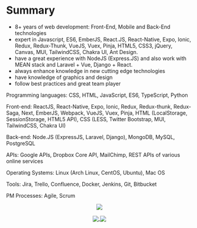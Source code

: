 # Summary

- 8+ years of web development: Front-End, Mobile and Back-End technologies
- expert in Javascript, ES6, EmberJS, React.JS, React-Native, Expo, Ionic, Redux, Redux-Thunk, VueJS, Vuex, Pinja, HTML5, CSS3, jQuery, Canvas, MUI, TailwindCSS, Chakra UI, Ant Design.
- have a great experience with NodeJS (Express.JS) and also work with MEAN stack and Laravel + Vue, Django + React.
- always enhance knowledge in new cutting edge technologies
- have knowledge of graphics and design
- follow best practices and great team player

Programming languages:
CSS, HTML, JavaScript, ES6, TypeScript, Python

Front-end:
ReactJS, React-Native, Expo, Ionic, Redux, Redux-thunk, Redux-Saga, Next, EmberJS, Webpack, VueJS, Vuex, Pinja, HTML (LocalStorage, SessionStorage, HTML5 API), CSS (LESS, Twitter Bootstrap, MUI, TailwindCSS, Chakra UI)

Back-end:
Node.JS (ExpressJS, Laravel, Django), MongoDB, MySQL, PostgreSQL

APIs:
Google APIs, Dropbox Core API, MailChimp, REST APIs of various online services

Operating Systems:
Linux (Arch Linux, CentOS, Ubuntu), Mac OS

Tools:
Jira, Trello, Confluence, Docker, Jenkins, Git, Bitbucket

PM Processes:
Agile, Scrum

<p align="center">
	<a href="https://github.com/morepassionate">
		<img align="center" src="https://github-profile-trophy.vercel.app/?username=morepassionate" />
	</a>
</p>
<p align="center">
	<a href="https://github.com/morepassionate">
		<img align="center" src="https://github-readme-stats.vercel.app/api/top-langs/?username=morepassionate&langs_count=8&layout=compact&card_width=260&hide=html,scss,makefile,ruby,css,less" />
	</a>
	<a href="https://github.com/morepassionate">
		<img align="center" src="https://github-readme-stats.vercel.app/api?username=morepassionate&show_icons=true&theme=dracula" />
	</a>
</p>

